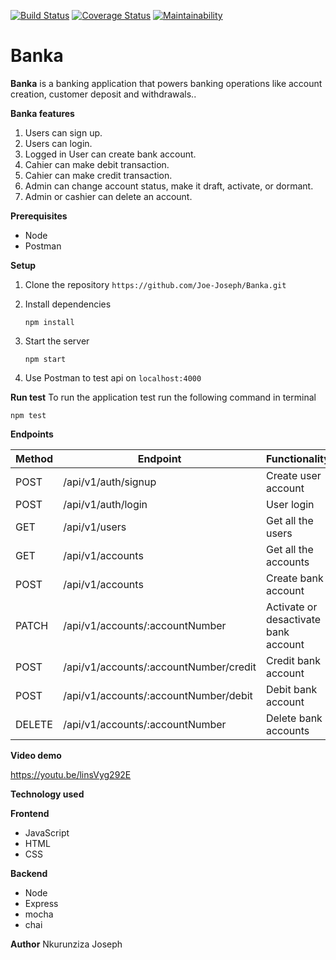 [![Build Status](https://travis-ci.com/Joe-Joseph/Banka.svg?branch=server)](https://travis-ci.com/Joe-Joseph/Banka) [![Coverage Status](https://coveralls.io/repos/github/Joe-Joseph/Banka/badge.svg?branch=server)](https://coveralls.io/github/Joe-Joseph/Banka?branch=server) [![Maintainability](https://api.codeclimate.com/v1/badges/c16e4658d5cef5b1e05f/maintainability)](https://codeclimate.com/github/Joe-Joseph/Banka/maintainability)
# Banka
**Banka** is a banking application that powers banking operations like account creation, customer deposit and withdrawals..

**Banka features**
  1. Users can sign up.
  2. Users can login.
  3. Logged in User can create bank account.
  4. Cahier can make debit transaction.
  5. Cahier can make credit transaction.
  6. Admin can change account status, make it draft, activate, or dormant.
  7. Admin or cashier can delete an account.

**Prerequisites**
  * Node
  * Postman
  
**Setup**
  1. Clone the repository
     ```https://github.com/Joe-Joseph/Banka.git```
     
  2. Install dependencies
  
     ```npm install```
     
  3. Start the server
  
     ```npm start```
  
  4. Use Postman to test api on ```localhost:4000```
  
 **Run test**
 To run the application test run the following command in terminal
 
 ```npm test```
 
 **Endpoints**
 
 Method | Endpoint | Functionality
 -------| -------- | -------------
 POST | /api/v1/auth/signup | Create user account
 POST | /api/v1/auth/login | User login
 GET | /api/v1/users | Get all the users
 GET | /api/v1/accounts | Get all the accounts
 POST | /api/v1/accounts | Create bank account
 PATCH | /api/v1/accounts/:accountNumber | Activate or desactivate bank account
 POST | /api/v1/accounts/:accountNumber/credit | Credit bank account
 POST | /api/v1/accounts/:accountNumber/debit | Debit bank account
 DELETE | /api/v1/accounts/:accountNumber | Delete bank accounts
 
 **Video demo**
 
https://youtu.be/linsVyg292E
 
**Technology used**

**Frontend**
  * JavaScript
  * HTML
  * CSS

**Backend**
  * Node
  * Express
  * mocha
  * chai

**Author**
Nkurunziza Joseph
